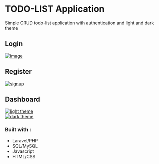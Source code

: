 # TODO-LIST Application

Simple CRUD todo-list application with authentication and light and dark theme

## Login

[![image](https://www.linkpicture.com/q/singup.png)](https://www.linkpicture.com/view.php?img=LPic6467ca64db36a1847356806)

## Register

[![signup](https://www.linkpicture.com/q/Login_8.png)](https://www.linkpicture.com/view.php?img=LPic6467c9f6224e538832005)

## Dashboard

[![light theme](https://www.linkpicture.com/q/light_5.png)](https://www.linkpicture.com/view.php?img=LPic6467ca8903f111712743818)  
[![dark theme](https://www.linkpicture.com/q/dark_1.png)](https://www.linkpicture.com/view.php?img=LPic6467caba5362f1237457620)

### Built with :

-   Laravel/PHP
-   SQL/MySQL
-   Javascript
-   HTML/CSS

